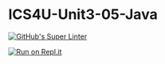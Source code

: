 # ICS4U-Unit3-05-Java

[![GitHub's Super Linter](https://github.com/jaeyoon-lee2/ICS4U-Unit3-05-Java/workflows/GitHub's%20Super%20Linter/badge.svg)](https://github.com/jaeyoon-lee2/ICS4U-Unit3-05-Java/actions)

[![Run on Repl.it](https://repl.it/badge/github/jaeyoon-lee2/ICS4U-Unit3-05-Java)](https://repl.it/github/jaeyoon-lee2/ICS4U-Unit3-05-Java)
